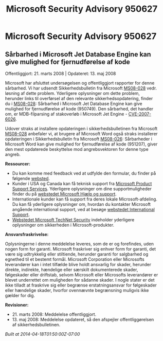 ﻿---
title: Microsoft Security Advisory 950627
TOCTitle: "950627"
ms:assetid: "950627"
ms:mtpsurl: https://technet.microsoft.com/da-DK/library/950627(v=Security.10)
ms:contentKeyID: 61223889
ms.date: 04/18/2014
mtps_version: v=Security.10
ms.translationtype: HT
---

# Microsoft Security Advisory 950627

## Sårbarhed i Microsoft Jet Database Engine kan give mulighed for fjernudførelse af kode

Offentliggjort: 21. marts 2008 | Opdateret: 13. maj 2008

Microsoft har afsluttet undersøgelsen og offentliggjort rapporter for denne sårbarhed. Vi har udsendt Sikkerhedsbulletin fra Microsoft [MS08-028](http://go.microsoft.com/fwlink/?linkid=114750) vedr. løsning af dette problem. Yderligere oplysninger om dette problem, herunder links til overførsel af den relevante sikkerhedsopdatering, finder du i [MS08-028](http://go.microsoft.com/fwlink/?linkid=114750): Sårbarhed i Microsoft Jet Database Engine kan give mulighed for fjernudførelse af kode (950749). Den sårbarhed, det handler om, er MDB-filparsing af stakoverløb i Microsoft Jet Engine - [CVE-2007-6026](http://www.cve.mitre.org/cgi-bin/cvename.cgi?name=cve-2007-6026).

Udover straks at installere opdateringen i sikkerhedsbulletinen fra Microsoft [MS08-028](http://go.microsoft.com/fwlink/?linkid=114750) anbefaler vi, at brugere af Microsoft Word også straks installerer opdateringen i Sikkerhedsbulletin fra Microsoft [MS08-026](http://go.microsoft.com/fwlink/?linkid=117295): Sårbarheder i Microsoft Word kan give mulighed for fjernudførelse af kode (951207), giver den mest opdaterede beskyttelse mod angrebsvektoren for denne type angreb.

**Ressourcer:**

  - Du kan komme med feedback ved at udfylde den formular, du finder på følgende [websted](https://support.microsoft.com/common/survey.aspx?scid=sw;en;1257&amp;showpage=1&amp;ws=technet&amp;sd=tech).
  - Kunder i USA og Canada kan få teknisk support fra [Microsoft Product Support Services](http://go.microsoft.com/fwlink/?linkid=21131). Yderligere oplysninger om dine supportmuligheder finder du på [webstedet Microsoft Hjælp og support](http://support.microsoft.com/).
  - Internationale kunder kan få support fra deres lokale Microsoft-afdeling. Du kan få yderligere oplysninger om, hvordan du kontakter Microsoft angående international support, ved at besøge [webstedet International Support](http://go.microsoft.com/fwlink/?linkid=21155).
  - [Webstedet Microsoft TechNet Security](http://go.microsoft.com/fwlink/?linkid=21132) indeholder yderligere oplysninger om sikkerheden i Microsoft-produkter.

**Ansvarsfraskrivelse:**

Oplysningerne i denne meddelelse leveres, som de er og forefindes, uden nogen form for garanti. Microsoft fraskriver sig enhver form for garanti, det være sig udtrykkelig eller stiltiende, herunder garanti for salgbarhed og egnethed til et bestemt formål. Microsoft Corporation eller Microsofts leverandører kan i intet tilfælde blive holdt ansvarlig for skader, herunder direkte, indirekte, hændelige eller særskilt dokumenterede skader, følgeskader eller driftstab, selvom Microsoft eller Microsofts leverandører er blevet underrettet om muligheden for sådanne skader. I nogle stater er det ikke tilladt at fraskrive sig eller begrænse erstatningsansvar for følgeskader eller hændelige skader, hvorfor ovennævnte begrænsning muligvis ikke gælder for dig.

**Revisioner:**

  - 21\. marts 2008: Meddelelse offentliggjort.
  - 13\. maj 2008: Meddelelse opdateret, så den afspejler offentliggørelsen af sikkerhedsbulletinen.

*Built at 2014-04-18T01:50:00Z-07:00*

